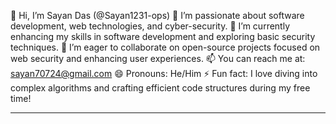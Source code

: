 👋 Hi, I’m Sayan Das (@Sayan1231-ops)
👀 I’m passionate about software development, web technologies, and cyber-security.
🌱 I’m currently enhancing my skills in software development and exploring basic security techniques.
💞️ I’m eager to collaborate on open-source projects focused on web security and enhancing user experiences.
📫 You can reach me at: sayan70724@gmail.com
😄 Pronouns: He/Him
⚡ Fun fact: I love diving into complex algorithms and crafting efficient code structures during my free time!

---

<!---
Sayan1231-ops/Sayan1231-ops is a ✨ special ✨ repository because its `README.md` (this file) appears on your GitHub profile.
You can click the Preview link to take a look at your changes.
--->
